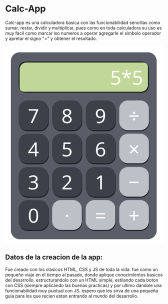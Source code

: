 # Calc-App

Calc-app es una calculadora basica con las funcionabilidad sencillas como sumar, restar, dividir y multiplicar, pues como en toda calculadora su uso es muy facil como marcar lso numeros a operar agregarle el simbolo operador y apretar el signo "=" y obtener el resultado.

![calculadora](/images/imagen_calculadora.png)

## Datos de la creacion de la app:

Fue creado con los clasicos HTML, CSS y JS de toda la vida. fue como un pequeño viaje en el tiempo al pasado, donde aplique conocimientos basicos del desarrollo, estructurandolo con un HTML simple, estilando cada boton con CSS (siempre aplicando las buenas practicas) y por ultimo dandole una funcionabilidad muy puntual con JS. espero que les sirva de una pequeña guia para los que recien estan entrando al mundo del desarrollo.
